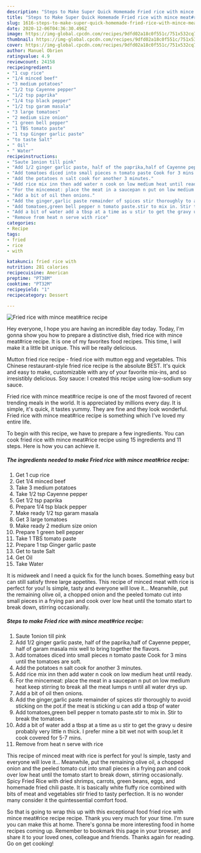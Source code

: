 ```yaml
---
description: "Steps to Make Super Quick Homemade Fried rice with mince meat#rice recipe"
title: "Steps to Make Super Quick Homemade Fried rice with mince meat#rice recipe"
slug: 1616-steps-to-make-super-quick-homemade-fried-rice-with-mince-meatrice-recipe
date: 2020-12-06T04:36:30.496Z
image: https://img-global.cpcdn.com/recipes/9dfd02a18c0f551c/751x532cq70/fried-rice-with-mince-meatrice-recipe-recipe-main-photo.jpg
thumbnail: https://img-global.cpcdn.com/recipes/9dfd02a18c0f551c/751x532cq70/fried-rice-with-mince-meatrice-recipe-recipe-main-photo.jpg
cover: https://img-global.cpcdn.com/recipes/9dfd02a18c0f551c/751x532cq70/fried-rice-with-mince-meatrice-recipe-recipe-main-photo.jpg
author: Manuel Obrien
ratingvalue: 4.9
reviewcount: 24158
recipeingredient:
- "1 cup rice"
- "1/4 minced beef"
- "3 medium potatoes"
- "1/2 tsp Cayenne pepper"
- "1/2 tsp paprika"
- "1/4 tsp black pepper"
- "1/2 tsp garam masala"
- "3 large tomatoes"
- "2 medium size onion"
- "1 green bell pepper"
- "1 TBS tomato paste"
- "1 tsp Ginger garlic paste"
- "to taste Salt"
- " Oil"
- " Water"
recipeinstructions:
- "Saute 1onion till pink"
- "Add 1/2 ginger garlic paste, half of the paprika,half of Cayenne pepper, half of garam masala mix well to bring together the flavors."
- "Add tomatoes diced into small pieces n tomato paste Cook for 3 mins until the tomatoes are soft."
- "Add the potatoes n salt cook for another 3 minutes."
- "Add rice mix inn then add water n cook on low medium heat until ready."
- "For the mincemeat: place the meat in a saucepan n put on low medium heat keep stirring to break all the meat lumps n until all water drys up."
- "Add a bit of oil then onions."
- "Add the ginger,garlic paste remainder of spices stir thoroughly to avoid sticking on the pot.if the meat is sticking u can add a tbsp of water"
- "Add tomatoes,green bell pepper n tomato paste.stir to mix in. Stir to break the tomatoes."
- "Add a bit of water add a tbsp at a time as u stir to get the gravy u desire probably very little n thick. I prefer mine a bit wet not with soup.let it cook covered for 5-7 mins."
- "Remove from heat n serve with rice"
categories:
- Recipe
tags:
- fried
- rice
- with

katakunci: fried rice with 
nutrition: 281 calories
recipecuisine: American
preptime: "PT38M"
cooktime: "PT32M"
recipeyield: "1"
recipecategory: Dessert

---
```



![Fried rice with mince meat#rice recipe](https://img-global.cpcdn.com/recipes/9dfd02a18c0f551c/751x532cq70/fried-rice-with-mince-meatrice-recipe-recipe-main-photo.jpg)

Hey everyone, I hope you are having an incredible day today. Today, I'm gonna show you how to prepare a distinctive dish, fried rice with mince meat#rice recipe. It is one of my favorites food recipes. This time, I will make it a little bit unique. This will be really delicious.

Mutton fried rice recipe - fried rice with mutton egg and vegetables. This Chinese restaurant-style fried rice recipe is the absolute BEST. It&#39;s quick and easy to make, customizable with any of your favorite mix-ins, and so irresistibly delicious. Soy sauce: I created this recipe using low-sodium soy sauce.

Fried rice with mince meat#rice recipe is one of the most favored of recent trending meals in the world. It is appreciated by millions every day. It is simple, it's quick, it tastes yummy. They are fine and they look wonderful. Fried rice with mince meat#rice recipe is something which I've loved my entire life.


To begin with this recipe, we have to prepare a few ingredients. You can cook fried rice with mince meat#rice recipe using 15 ingredients and 11 steps. Here is how you can achieve it.

<!--inarticleads1-->

##### The ingredients needed to make Fried rice with mince meat#rice recipe:

1. Get 1 cup rice
1. Get 1/4 minced beef
1. Take 3 medium potatoes
1. Take 1/2 tsp Cayenne pepper
1. Get 1/2 tsp paprika
1. Prepare 1/4 tsp black pepper
1. Make ready 1/2 tsp garam masala
1. Get 3 large tomatoes
1. Make ready 2 medium size onion
1. Prepare 1 green bell pepper
1. Take 1 TBS tomato paste
1. Prepare 1 tsp Ginger garlic paste
1. Get to taste Salt
1. Get  Oil
1. Take  Water


It is midweek and I need a quick fix for the lunch boxes. Something easy but can still satisfy three large appetites. This recipe of minced meat with rice is perfect for you! Is simple, tasty and everyone will love it… Meanwhile, put the remaining olive oil, a chopped onion and the peeled tomato cut into small pieces in a frying pan and cook over low heat until the tomato start to break down, stirring occasionally. 

<!--inarticleads2-->

##### Steps to make Fried rice with mince meat#rice recipe:

1. Saute 1onion till pink
1. Add 1/2 ginger garlic paste, half of the paprika,half of Cayenne pepper, half of garam masala mix well to bring together the flavors.
1. Add tomatoes diced into small pieces n tomato paste Cook for 3 mins until the tomatoes are soft.
1. Add the potatoes n salt cook for another 3 minutes.
1. Add rice mix inn then add water n cook on low medium heat until ready.
1. For the mincemeat: place the meat in a saucepan n put on low medium heat keep stirring to break all the meat lumps n until all water drys up.
1. Add a bit of oil then onions.
1. Add the ginger,garlic paste remainder of spices stir thoroughly to avoid sticking on the pot.if the meat is sticking u can add a tbsp of water
1. Add tomatoes,green bell pepper n tomato paste.stir to mix in. Stir to break the tomatoes.
1. Add a bit of water add a tbsp at a time as u stir to get the gravy u desire probably very little n thick. I prefer mine a bit wet not with soup.let it cook covered for 5-7 mins.
1. Remove from heat n serve with rice


This recipe of minced meat with rice is perfect for you! Is simple, tasty and everyone will love it… Meanwhile, put the remaining olive oil, a chopped onion and the peeled tomato cut into small pieces in a frying pan and cook over low heat until the tomato start to break down, stirring occasionally. Spicy Fried Rice with dried shrimps, carrots, green beans, eggs, and homemade fried chili paste. It is basically white fluffy rice combined with bits of meat and vegetables stir fried to tasty perfection. It is no wonder many consider it the quintessential comfort food. 

So that is going to wrap this up with this exceptional food fried rice with mince meat#rice recipe recipe. Thank you very much for your time. I'm sure you can make this at home. There's gonna be more interesting food in home recipes coming up. Remember to bookmark this page in your browser, and share it to your loved ones, colleague and friends. Thanks again for reading. Go on get cooking!
